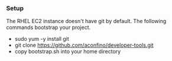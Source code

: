 ### Setup
The RHEL EC2 instance doesn't have git by default.  The following commands bootstrap your project.
* sudo yum -y install git
* git clone https://github.com/aconfino/developer-tools.git
* copy bootstrap.sh into your home directory